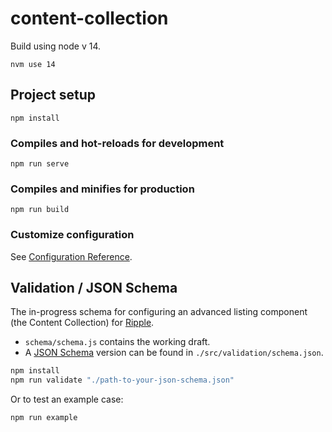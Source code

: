 # content-collection

Build using node v 14.

```
nvm use 14
```

## Project setup
```
npm install
```

### Compiles and hot-reloads for development
```
npm run serve
```

### Compiles and minifies for production
```
npm run build
```

### Customize configuration
See [Configuration Reference](https://cli.vuejs.org/config/).

## Validation / JSON Schema

The in-progress schema for configuring an advanced listing component (the Content Collection) for [Ripple](https://github.com/dpc-sdp/ripple).

- `schema/schema.js` contains the working draft.
- A [JSON Schema](https://json-schema.org/) version can be found in `./src/validation/schema.json`.

```bash
npm install
npm run validate "./path-to-your-json-schema.json"
```

Or to test an example case:

``` bash
npm run example
```
